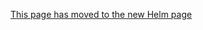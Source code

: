 [This page has moved to the new Helm page](../../about/Secure-Data-Environment/Infrastructure/IAC/Helm.md)